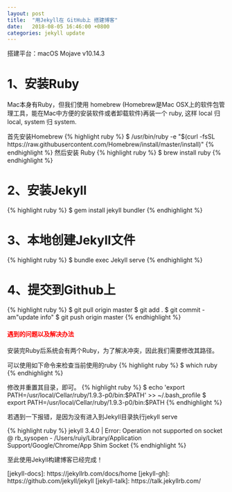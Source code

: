 ```yaml
---
layout: post
title:  "用Jekyll在 GitHub上 搭建博客"
date:   2018-08-05 16:46:00 +0800
categories: jekyll update
---
```

搭建平台：macOS Mojave v10.14.3
<h1>1、安装Ruby</h1>
<p>Mac本身有Ruby，但我们使用 homebrew (Homebrew是Mac OSX上的软件包管理工具，能在Mac中方便的安装软件或者卸载软件)再装一个 ruby, 这样 local 归 local, system 归 system.</p>
首先安装Homebrew
{% highlight ruby %}
 $ /usr/bin/ruby -e "$(curl -fsSL https://raw.githubusercontent.com/Homebrew/install/master/install)" {% endhighlight %}
然后安装 Ruby
 {% highlight ruby %}
 $ brew install ruby
 {% endhighlight %}
<h1>2、安装Jekyll</h1>
 {% highlight ruby %}
$ gem install jekyll bundler
 {% endhighlight %}
<h1>3、本地创建Jekyll文件</h1>
 {% highlight ruby %}
$ bundle exec Jekyll serve
 {% endhighlight %}
 <h1>4、提交到Github上</h1>
 {% highlight ruby %}
$ git pull origin master
$ git add .
$ git commit -am"update info"
$ git push origin master
 {% endhighlight %}
<h4 style="color:red">遇到的问题以及解决办法</h4>
<p>安装完Ruby后系统会有两个Ruby，为了解决冲突，因此我们需要修改其路径。</p>

可以使用如下命令来检查当前使用的ruby
{% highlight ruby %}
$ which ruby
{% endhighlight %}

修改并重置其目录，即可。
{% highlight ruby %}
$ echo 'export PATH=/usr/local/Cellar/ruby/1.9.3-p0/bin:$PATH' >> ~/.bash_profile $ export PATH=/usr/local/Cellar/ruby/1.9.3-p0/bin:$PATH
{% endhighlight %}
<p>若遇到一下报错，是因为没有进入到Jekyll目录执行jekyll serve</p>
{% highlight ruby %}
jekyll 3.4.0 | Error:  Operation not supported on socket @ rb_sysopen - /Users/ruiy/Library/Application Support/Google/Chrome/App Shim Socket
{% endhighlight %}
<p>至此使用Jekyll构建博客已经完成！</p>
[jekyll-docs]: https://jekyllrb.com/docs/home
[jekyll-gh]:   https://github.com/jekyll/jekyll
[jekyll-talk]: https://talk.jekyllrb.com/